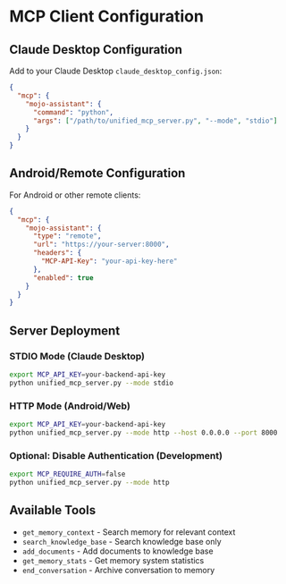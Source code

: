 # MCP Client Configuration

## Claude Desktop Configuration

Add to your Claude Desktop `claude_desktop_config.json`:

```json
{
  "mcp": {
    "mojo-assistant": {
      "command": "python",
      "args": ["/path/to/unified_mcp_server.py", "--mode", "stdio"]
    }
  }
}
```

## Android/Remote Configuration  

For Android or other remote clients:

```json
{
  "mcp": {
    "mojo-assistant": {
      "type": "remote",
      "url": "https://your-server:8000",
      "headers": {
        "MCP-API-Key": "your-api-key-here"
      },
      "enabled": true
    }
  }
}
```

## Server Deployment

### STDIO Mode (Claude Desktop)
```bash
export MCP_API_KEY=your-backend-api-key
python unified_mcp_server.py --mode stdio
```

### HTTP Mode (Android/Web)
```bash
export MCP_API_KEY=your-backend-api-key
python unified_mcp_server.py --mode http --host 0.0.0.0 --port 8000
```

### Optional: Disable Authentication (Development)
```bash
export MCP_REQUIRE_AUTH=false
python unified_mcp_server.py --mode http
```

## Available Tools

- `get_memory_context` - Search memory for relevant context
- `search_knowledge_base` - Search knowledge base only  
- `add_documents` - Add documents to knowledge base
- `get_memory_stats` - Get memory system statistics
- `end_conversation` - Archive conversation to memory